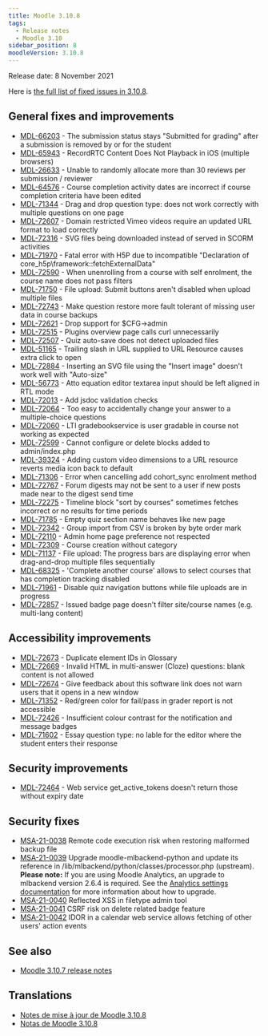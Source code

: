 ```yaml
---
title: Moodle 3.10.8
tags:
  - Release notes
  - Moodle 3.10
sidebar_position: 8
moodleVersion: 3.10.8
---
```

Release date: 8 November 2021

Here is [the full list of fixed issues in 3.10.8](https://tracker.moodle.org/secure/IssueNavigator!executeAdvanced.jspa?jqlQuery=project+%3D+mdl+AND+resolution+%3D+fixed+AND+fixVersion+in+%28%223.10.8%22%29+ORDER+BY+priority+DESC&runQuery=true&clear=true).

## General fixes and improvements

- [MDL-66203](https://tracker.moodle.org/browse/MDL-66203) - The submission status stays "Submitted for grading" after a submission is removed by or for the student
- [MDL-65943](https://tracker.moodle.org/browse/MDL-65943) - RecordRTC Content Does Not Playback in iOS (multiple browsers)
- [MDL-26633](https://tracker.moodle.org/browse/MDL-26633) - Unable to randomly allocate more than 30 reviews per submission / reviewer
- [MDL-64576](https://tracker.moodle.org/browse/MDL-64576) - Course completion activity dates are incorrect if course completion criteria have been edited
- [MDL-71344](https://tracker.moodle.org/browse/MDL-71344) - Drag and drop question type: does not work correctly with multiple questions on one page
- [MDL-72607](https://tracker.moodle.org/browse/MDL-72607) - Domain restricted Vimeo videos require an updated URL format to load correctly
- [MDL-72316](https://tracker.moodle.org/browse/MDL-72316) - SVG files being downloaded instead of served in SCORM activities
- [MDL-71970](https://tracker.moodle.org/browse/MDL-71970) - Fatal error with H5P due to incompatible "Declaration of core_h5p\framework::fetchExternalData"
- [MDL-72590](https://tracker.moodle.org/browse/MDL-72590) - When unenrolling from a course with self enrolment, the course name does not pass filters
- [MDL-71750](https://tracker.moodle.org/browse/MDL-71750) - File upload: Submit buttons aren't disabled when upload multiple files
- [MDL-72743](https://tracker.moodle.org/browse/MDL-72743) - Make question restore more fault tolerant of missing user data in course backups
- [MDL-72621](https://tracker.moodle.org/browse/MDL-72621) - Drop support for $CFG->admin
- [MDL-72515](https://tracker.moodle.org/browse/MDL-72515) - Plugins overview page calls curl unnecessarily
- [MDL-72507](https://tracker.moodle.org/browse/MDL-72507) - Quiz auto-save does not detect uploaded files
- [MDL-51165](https://tracker.moodle.org/browse/MDL-51165) - Trailing slash in URL supplied to URL Resource causes extra click to open
- [MDL-72884](https://tracker.moodle.org/browse/MDL-72884) - Inserting an SVG file using the "Insert image" doesn't work well with "Auto-size"
- [MDL-56773](https://tracker.moodle.org/browse/MDL-56773) - Atto equation editor textarea input should be left aligned in RTL mode
- [MDL-72013](https://tracker.moodle.org/browse/MDL-72013) - Add jsdoc validation checks
- [MDL-72064](https://tracker.moodle.org/browse/MDL-72064) - Too easy to accidentally change your answer to a multiple-choice questions
- [MDL-72060](https://tracker.moodle.org/browse/MDL-72060) - LTI gradebookservice is user gradable in course not working as expected
- [MDL-72599](https://tracker.moodle.org/browse/MDL-72599) - Cannot configure or delete blocks added to admin/index.php
- [MDL-39324](https://tracker.moodle.org/browse/MDL-39324) - Adding custom video dimensions to a URL resource reverts media icon back to default
- [MDL-71306](https://tracker.moodle.org/browse/MDL-71306) - Error when cancelling add cohort_sync enrolment method
- [MDL-72767](https://tracker.moodle.org/browse/MDL-72767) - Forum digests may not be sent to a user if new posts made near to the digest send time
- [MDL-72275](https://tracker.moodle.org/browse/MDL-72275) - Timeline block "sort by courses" sometimes fetches incorrect or no results for time periods
- [MDL-71785](https://tracker.moodle.org/browse/MDL-71785) - Empty quiz section name behaves like new page
- [MDL-72342](https://tracker.moodle.org/browse/MDL-72342) - Group import from CSV is broken by byte order mark
- [MDL-72110](https://tracker.moodle.org/browse/MDL-72110) - Admin home page preference not respected
- [MDL-72309](https://tracker.moodle.org/browse/MDL-72309) - Course creation without category
- [MDL-71137](https://tracker.moodle.org/browse/MDL-71137) - File upload: The progress bars are displaying error when drag-and-drop multiple files sequentially
- [MDL-68325](https://tracker.moodle.org/browse/MDL-68325) - 'Complete another course' allows to select courses that has completion tracking disabled
- [MDL-71961](https://tracker.moodle.org/browse/MDL-71961) - Disable quiz navigation buttons while file uploads are in progress
- [MDL-72857](https://tracker.moodle.org/browse/MDL-72857) - Issued badge page doesn't filter site/course names (e.g. multi-lang content)

## Accessibility improvements

- [MDL-72673](https://tracker.moodle.org/browse/MDL-72673) - Duplicate element IDs in Glossary
- [MDL-72669](https://tracker.moodle.org/browse/MDL-72669) - Invalid HTML in multi-answer (Cloze) questions: blank <option> content is not allowed
- [MDL-72674](https://tracker.moodle.org/browse/MDL-72674) -  Give feedback about this software link does not warn users that it opens in a new window
- [MDL-71352](https://tracker.moodle.org/browse/MDL-71352) - Red/green color for fail/pass in grader report is not accessible
- [MDL-72426](https://tracker.moodle.org/browse/MDL-72426) - Insufficient colour contrast for the notification and message badges
- [MDL-71602](https://tracker.moodle.org/browse/MDL-71602) - Essay question type: no lable for the editor where the student enters their response

## Security improvements

- [MDL-72464](https://tracker.moodle.org/browse/MDL-72464) - Web service get_active_tokens doesn't return those without expiry date

## Security fixes

- [MSA-21-0038](https://moodle.org/mod/forum/discuss.php?d=429095) Remote code execution risk when restoring malformed backup file
- [MSA-21-0039](https://moodle.org/mod/forum/discuss.php?d=429096) Upgrade moodle-mlbackend-python and update its reference in /lib/mlbackend/python/classes/processor.php (upstream). **Please note:** If you are using Moodle Analytics, an upgrade to mlbackend version 2.6.4 is required. See the [Analytics settings documentation](https://docs.moodle.org/en/Analytics_settings#Versions) for more information about how to upgrade.
- [MSA-21-0040](https://moodle.org/mod/forum/discuss.php?d=429097) Reflected XSS in filetype admin tool
- [MSA-21-0041](https://moodle.org/mod/forum/discuss.php?d=429099) CSRF risk on delete related badge feature
- [MSA-21-0042](https://moodle.org/mod/forum/discuss.php?d=429100) IDOR in a calendar web service allows fetching of other users' action events

## See also

- [Moodle 3.10.7 release notes](/general/releases/3.10/3.10.7)

## Translations

- [Notes de mise à jour de Moodle 3.10.8](https://docs.moodle.org/fr/Notes_de_mise_à_jour_de_Moodle_3.10.8)
- [Notas de Moodle 3.10.8](https://docs.moodle.org/es/Notas_de_Moodle_3.10.8)
